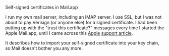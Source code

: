 Self-signed certificates in Mail.app

I run my own mail server, including an IMAP server. I use SSL, but I
was not about to pay Verisign (or anyone else) for a signed
certificate. I had been putting up with the "trust this certificate?"
messages every time I started the Apple Mail.app, until I came across
this [Apple][] [support
article](http://docs.info.apple.com/article.html?artnum=25593).

It describes how to import your self-signed certificate into your key
chain, so Mail doesn't bother you any more.

[Apple]: http://www.apple.com/
